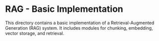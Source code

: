 # RAG - Basic Implementation

This directory contains a basic implementation of a Retrieval-Augmented Generation (RAG) system.
It includes modules for chunking, embedding, vector storage, and retrieval.
